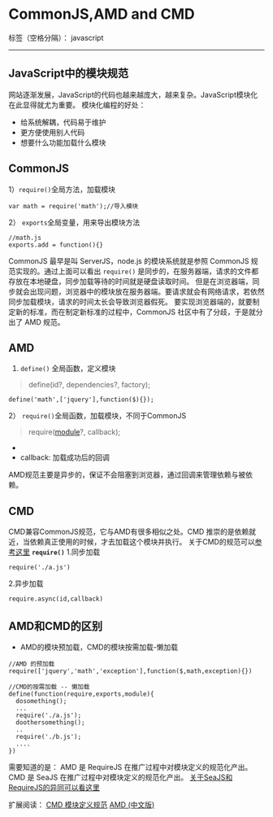 ﻿#  CommonJS,AMD and CMD

标签（空格分隔）： javascript

---
## JavaScript中的模块规范
  网站逐渐发展，JavaScript的代码也越来越庞大，越来复杂。JavaScript模块化在此显得就尤为重要。
  模块化编程的好处：
  
- 给系统解耦，代码易于维护
- 更方便使用别人代码
- 想要什么功能加载什么模块

## CommonJS

1）`require()`全局方法，加载模块
```
var math = require('math');//导入模块
```
2） `exports`全局变量，用来导出模块方法
```
//math.js
exports.add = function(){}
```
CommonJS 最早是叫 ServerJS，node.js 的模块系统就是参照 CommonJS 规范实现的。通过上面可以看出 `require()` 是同步的，在服务器端，请求的文件都存放在本地硬盘，同步加载等待的时间就是硬盘读取时间。
但是在浏览器端，同步就会出现问题，浏览器中的模块放在服务器端。要请求就会有网络请求，若依然同步加载模块，请求的时间太长会导致浏览器假死。
要实现浏览器端的，就要制定新的标准，而在制定新标准的过程中，CommonJS 社区中有了分歧，于是就分出了 AMD 规范。

## AMD
1) `define()` 全局函数，定义模块
> define(id?, dependencies?, factory);
```
define('math',['jquery'],function($){});
```
2） `require()`全局函数，加载模块，不同于CommonJS
>require([module]?, callback);

- [module]: 数组，成员是它要加载的模块
- callback: 加载成功后的回调

AMD规范主要是异步的，保证不会阻塞到浏览器，通过回调来管理依赖与被依赖。

## CMD
CMD兼容CommonJS规范，它与AMD有很多相似之处。CMD 推崇的是依赖就近，当依赖真正使用的时候，才去加载这个模块并执行。
关于CMD的规范可以[参考这里][1]
**`require()`**
1.同步加载
```
require('./a.js')
```
2.异步加载
```
require.async(id,callback)
```
## AMD和CMD的区别 

- AMD的模块预加载，CMD的模块按需加载-懒加载
```
//AMD 的预加载
require(['jquery','math','exception'],function($,math,exception){})
```
```
//CMD的按需加载 -- 懒加载
define(function(require,exports,module){
  dosomething();
  ...
  require('./a.js');
  doothersomething();
  ..
  require('./b.js');
  ....
})
```

需要知道的是：
AMD 是 RequireJS 在推广过程中对模块定义的规范化产出。
CMD 是 SeaJS 在推广过程中对模块定义的规范化产出。
[关于SeaJS和RequireJS的异同可以看这里][2]

扩展阅读：
[CMD 模块定义规范][3]
[AMD (中文版)][4]


  [1]: https://github.com/seajs/seajs/issues/242
  [2]: https://github.com/seajs/seajs/issues/277
  [3]: https://github.com/seajs/seajs/issues/242
  [4]: https://github.com/amdjs/amdjs-api/wiki/AMD-%28%E4%B8%AD%E6%96%87%E7%89%88%29